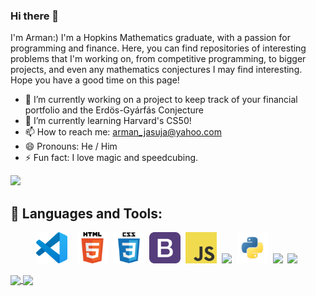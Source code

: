 ### Hi there 👋
I'm Arman:) I'm a Hopkins Mathematics graduate, with a passion for programming and finance. Here, you can find repositories of interesting problems that I'm working on, from competitive programming, to bigger projects, and even any mathematics conjectures I may find interesting.
Hope you have a good time on this page!

- 🔭 I’m currently working on a project to keep track of your financial portfolio and the Erdös-Gyárfás Conjecture
- 🌱 I’m currently learning Harvard's CS50!
- 📫 How to reach me: arman_jasuja@yahoo.com
- 😄 Pronouns: He / Him
- ⚡ Fun fact: I love magic and speedcubing.

![](https://komarev.com/ghpvc/?armurox&color=green)

## 🧰 Languages and Tools:
<p align="center">
  <img width=50px src="https://raw.githubusercontent.com/github/explore/80688e429a7d4ef2fca1e82350fe8e3517d3494d/topics/visual-studio-code/visual-studio-code.png">&nbsp;&nbsp;&nbsp;
  <img width=50px src="https://raw.githubusercontent.com/github/explore/80688e429a7d4ef2fca1e82350fe8e3517d3494d/topics/html/html.png">&nbsp;
  <img width=50px src="https://raw.githubusercontent.com/github/explore/80688e429a7d4ef2fca1e82350fe8e3517d3494d/topics/css/css.png">&nbsp;
  <img width=50px src="https://raw.githubusercontent.com/github/explore/80688e429a7d4ef2fca1e82350fe8e3517d3494d/topics/bootstrap/bootstrap.png">&nbsp;
  <img width=50px src="https://raw.githubusercontent.com/github/explore/80688e429a7d4ef2fca1e82350fe8e3517d3494d/topics/javascript/javascript.png">&nbsp;
  <img width=50px src="https://seeklogo.com/images/N/nodejs-logo-FBE122E377-seeklogo.com.png">&nbsp;
  <img width=50px src="https://raw.githubusercontent.com/github/explore/80688e429a7d4ef2fca1e82350fe8e3517d3494d/topics/python/python.png">&nbsp;
  <img width=50px src="https://upload.wikimedia.org/wikipedia/commons/1/18/C_Programming_Language.svg">&nbsp;
  <img width=50px src = "https://upload.wikimedia.org/wikipedia/commons/1/18/ISO_C%2B%2B_Logo.svg">&nbsp;
</p>

<a href="https://github.com/armurox/github-readme-stats">
  <img height=200 align="center" src="https://[https://armurox-d1hk.vercel.app/api?username=armurox&theme=radical" />
</a>
<a href="https://github.com/armurox/convoychat">
  <img height=200 align="center" src="https://github-readme-stats.vercel.app/api/top-langs?username=armurox&theme=radical&layout=compact&langs_count=8&card_width=320" />
</a>
